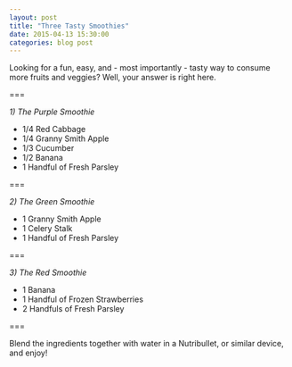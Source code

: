 ```yaml
---
layout: post
title: "Three Tasty Smoothies"
date: 2015-04-13 15:30:00
categories: blog post
---
```


Looking for a fun, easy, and - most importantly - tasty way to consume more fruits and veggies? Well, your answer is right here.

===

_1) The Purple Smoothie_

- 1/4 Red Cabbage
- 1/4 Granny Smith Apple
- 1/3 Cucumber
- 1/2 Banana
- 1 Handful of Fresh Parsley

===

_2) The Green Smoothie_

- 1 Granny Smith Apple
- 1 Celery Stalk
- 1 Handful of Fresh Parsley

===

_3) The Red Smoothie_

- 1 Banana
- 1 Handful of Frozen Strawberries
- 2 Handfuls of Fresh Parsley

===

Blend the ingredients together with water in a Nutribullet, or similar device, and enjoy!
